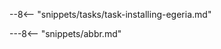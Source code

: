 <!-- SPDX-License-Identifier: CC-BY-4.0 -->
<!-- Copyright Contributors to the ODPi Egeria project. -->

--8<-- "snippets/tasks/task-installing-egeria.md"

---8<-- "snippets/abbr.md"

